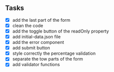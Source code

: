 ## Tasks

- [x] add the last part of the form
- [x] clean the code
- [x] add the toggle button of the readOnly property
- [x] add initial-data.json file
- [x] add the error component
- [x] add submit button
- [x] style correctly the percentage validation
- [x] separate the tow parts of the form
- [x] add validator functions
